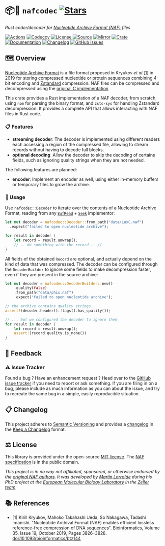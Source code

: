 # 📦🧬 `nafcodec` [![Stars](https://img.shields.io/github/stars/althonos/nafcodec.svg?style=social&maxAge=3600&label=Star)](https://github.com/althonos/nafcodec/stargazers)

*Rust coder/decoder for [Nucleotide Archive Format (NAF)](https://github.com/KirillKryukov/naf) files*.

[![Actions](https://img.shields.io/github/actions/workflow/status/althonos/nafcodec/test.yml?branch=main&style=flat-square&maxAge=600)](https://github.com/althonos/nafcodec/actions)
[![Codecov](https://img.shields.io/codecov/c/gh/althonos/nafcodec/master.svg?style=flat-square&maxAge=600)](https://codecov.io/gh/althonos/nafcodec)
[![License](https://img.shields.io/badge/license-MIT-blue.svg?style=flat-square&maxAge=2678400)](https://choosealicense.com/licenses/mit/)
[![Source](https://img.shields.io/badge/source-GitHub-303030.svg?maxAge=2678400&style=flat-square)](https://github.com/althonos/nafcodec)
[![Mirror](https://img.shields.io/badge/mirror-EMBL-009f4d?style=flat-square&maxAge=2678400)](https://git.embl.de/larralde/nafcodec/)
[![Crate](https://img.shields.io/crates/v/naf.svg?maxAge=600&style=flat-square)](https://crates.io/crates/naf)
[![Documentation](https://img.shields.io/badge/docs.rs-latest-4d76ae.svg?maxAge=2678400&style=flat-square)](https://docs.rs/naf)
[![Changelog](https://img.shields.io/badge/keep%20a-changelog-8A0707.svg?maxAge=2678400&style=flat-square)](https://github.com/althonos/nafcodec/blob/master/CHANGELOG.md)
[![GitHub issues](https://img.shields.io/github/issues/althonos/nafcodec.svg?style=flat-square&maxAge=600)](https://github.com/althonos/nafcodec/issues)


## 🗺️ Overview

[Nucleotide Archive Format](https://github.com/KirillKryukov/naf) is a file 
format proposed in Kryukov *et al.*[\[1\]](#ref1) in 2019 for storing 
compressed nucleotide or protein sequences combining 4-bit encoding and 
[Zstandard](https://github.com/facebook/zstd) compression. NAF files can
be compressed and decompressed using the 
[original C implementation](https://kirill-kryukov.com/study/naf).

This crate provides a Rust implementation of a NAF decoder, from scratch, 
using `nom` for parsing the binary format, and `zstd-sys` for handling 
Zstandard decompression. It provides a complete API that allows interacting
with NAF files in Rust code.

### 📋 Features

- **streaming decoder**: The decoder is implemented using different readers
  each accessing a region of the compressed file, allowing to stream records
  without having to decode full blocks.
- **optional decoding**: Allow the decoder to skip the decoding of certains 
  fields, such as ignoring quality strings when they are not needed.

The following features are planned:

- **encoder**: Implement an encoder as well, using either in-memory buffers
  or temporary files to grow the archive.

### 🔌 Usage

Use `nafcodec::Decoder` to iterate over the contents of a Nucleotide Archive Format,
reading from any [`BufRead`](https://doc.rust-lang.org/nightly/std/io/trait.BufRead.html) + 
[`Seek`](https://doc.rust-lang.org/nightly/std/io/trait.Seek.html) implementor:

```rust
let mut decoder = nafcodec::Decoder::from_path("data/LuxC.naf")
  .expect("failed to open nucleotide archive");

for result in decoder {
    let record = result.unwrap();
    // .. do something with the record .. //
}
```

All fields of the obtained `Record` are optional, and actually depend on the
kind of data that was compressed. The decoder can be configured through
the `DecoderBuilder` to ignore some fields to make decompression faster, 
even if they are present in the source archive:

```rust
let mut decoder = nafcodec::DecoderBuilder::new()
    .quality(false)
    .from_path("data/phix.naf")
    .expect("failed to open nucleotide archive");

// the archive contains quality strings...
assert!(decoder.header().flags().has_quality());

// ... but we configured the decoder to ignore them
for result in decoder {
    let record = result.unwrap();
    assert!(record.quality.is_none())
}
```

<!-- ## 🔍 See Also -->

## 💭 Feedback

### ⚠️ Issue Tracker

Found a bug ? Have an enhancement request ? Head over to the [GitHub issue
tracker](https://github.com/althonos/nafcodec/issues) if you need to report
or ask something. If you are filing in on a bug, please include as much
information as you can about the issue, and try to recreate the same bug
in a simple, easily reproducible situation.

<!-- ### 🏗️ Contributing

Contributions are more than welcome! See [`CONTRIBUTING.md`](https://github.com/althonos/nafcodec/blob/master/CONTRIBUTING.md) for more details. -->


## 📋 Changelog

This project adheres to [Semantic Versioning](http://semver.org/spec/v2.0.0.html)
and provides a [changelog](https://github.com/althonos/nafcodec/blob/master/CHANGELOG.md)
in the [Keep a Changelog](http://keepachangelog.com/en/1.0.0/) format.

## ⚖️ License

This library is provided under the open-source
[MIT license](https://choosealicense.com/licenses/mit/). The 
[NAF specification](https://github.com/KirillKryukov/naf/blob/master/NAFv2.pdf)
is in the public domain.

*This project is in no way not affiliated, sponsored, or otherwise endorsed
by the [original NAF authors](https://github.com/KirillKryukov). It was 
developed by [Martin Larralde](https://github.com/althonos/) during his PhD 
project at the [European Molecular Biology Laboratory](https://www.embl.de/) 
in the [Zeller team](https://github.com/zellerlab).*

## 📚 References

- <a id="ref1">\[1\]</a> Kirill Kryukov, Mahoko Takahashi Ueda, So Nakagawa, Tadashi Imanishi. "Nucleotide Archival Format (NAF) enables efficient lossless reference-free compression of DNA sequences". Bioinformatics, Volume 35, Issue 19, October 2019, Pages 3826–3828. [doi:10.1093/bioinformatics/btz144](https://doi.org/10.1093/bioinformatics/btz144)